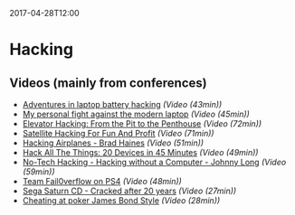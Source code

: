2017-04-28T12:00
# Hacking

## Videos (mainly from conferences)
* [Adventures in laptop battery hacking](https://www.youtube.com/watch?v=M1XqqvlfZsk) _(Video (43min))_
* [My personal fight against the modern laptop](https://www.youtube.com/watch?v=Fzmm87oVQ6c) _(Video (45min))_
* [Elevator Hacking: From the Pit to the Penthouse](https://www.youtube.com/watch?v=ZUvGfuLlZus) _(Video (72min))_
* [Satellite Hacking For Fun And Profit](https://www.youtube.com/watch?v=qRz77mkY46g) _(Video (71min))_
* [Hacking Airplanes - Brad Haines](https://www.youtube.com/watch?v=Pk1hjIMR3ro) _(Video (51min))_
* [Hack All The Things: 20 Devices in 45 Minutes](https://www.youtube.com/watch?v=h5PRvBpLuJs) _(Video (49min))_
* [No-Tech Hacking - Hacking without a Computer - Johnny Long](https://www.youtube.com/watch?v=N4kfsxF8Tio) _(Video (59min))_
* [Team Fail0verflow on PS4](https://www.youtube.com/watch?v=-AoHGJ1g9aM) _(Video (48min))_
* [Sega Saturn CD - Cracked after 20 years](https://www.youtube.com/watch?v=jOyfZex7B3E) _(Video (27min))_
* [Cheating at poker James Bond Style](https://www.youtube.com/watch?v=bRgCvCTG_XQ) _(Video (28min))_
